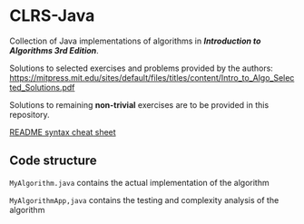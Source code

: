 # CLRS-Java

Collection of Java implementations of algorithms in **_Introduction to Algorithms 3rd Edition_**.

Solutions to selected exercises and problems provided by the authors:
https://mitpress.mit.edu/sites/default/files/titles/content/Intro_to_Algo_Selected_Solutions.pdf

Solutions to remaining **non-trivial** exercises are to be provided in this repository.

[README syntax cheat sheet](https://github.com/adam-p/markdown-here/wiki/Markdown-Cheatsheet)

## Code structure
`MyAlgorithm.java` contains the actual implementation of the algorithm

`MyAlgorithmApp,java` contains the testing and complexity analysis of the algorithm